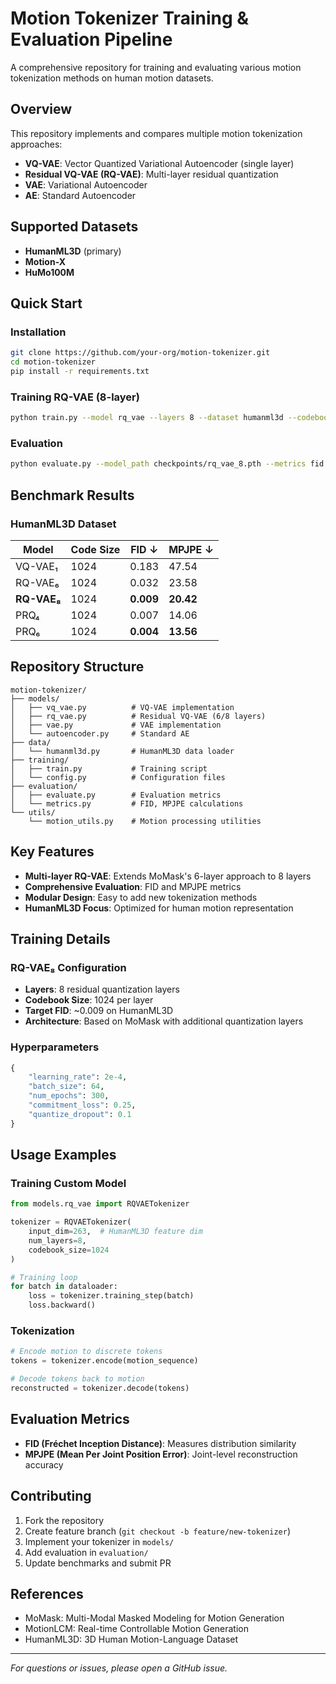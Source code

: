 # Motion Tokenizer Training & Evaluation Pipeline

A comprehensive repository for training and evaluating various motion tokenization methods on human motion datasets.

## Overview

This repository implements and compares multiple motion tokenization approaches:
- **VQ-VAE**: Vector Quantized Variational Autoencoder (single layer)
- **Residual VQ-VAE (RQ-VAE)**: Multi-layer residual quantization 
- **VAE**: Variational Autoencoder
- **AE**: Standard Autoencoder

## Supported Datasets

- **HumanML3D** (primary)
- **Motion-X** 
- **HuMo100M**

## Quick Start

### Installation
```bash
git clone https://github.com/your-org/motion-tokenizer.git
cd motion-tokenizer
pip install -r requirements.txt
```

### Training RQ-VAE (8-layer)
```bash
python train.py --model rq_vae --layers 8 --dataset humanml3d --codebook_size 1024
```

### Evaluation
```bash
python evaluate.py --model_path checkpoints/rq_vae_8.pth --metrics fid mpjpe
```

## Benchmark Results

### HumanML3D Dataset

| Model | Code Size | FID ↓ | MPJPE ↓ |
|-------|-----------|-------|---------|
| VQ-VAE₁ | 1024 | 0.183 | 47.54 |
| RQ-VAE₆ | 1024 | 0.032 | 23.58 |
| **RQ-VAE₈** | 1024 | **0.009** | **20.42** |
| PRQ₄ | 1024 | 0.007 | 14.06 |
| PRQ₆ | 1024 | **0.004** | **13.56** |

## Repository Structure

```
motion-tokenizer/
├── models/
│   ├── vq_vae.py          # VQ-VAE implementation
│   ├── rq_vae.py          # Residual VQ-VAE (6/8 layers)
│   ├── vae.py             # VAE implementation
│   └── autoencoder.py     # Standard AE
├── data/
│   └── humanml3d.py       # HumanML3D data loader
├── training/
│   ├── train.py           # Training script
│   └── config.py          # Configuration files
├── evaluation/
│   ├── evaluate.py        # Evaluation metrics
│   └── metrics.py         # FID, MPJPE calculations
└── utils/
    └── motion_utils.py    # Motion processing utilities
```

## Key Features

- **Multi-layer RQ-VAE**: Extends MoMask's 6-layer approach to 8 layers
- **Comprehensive Evaluation**: FID and MPJPE metrics
- **Modular Design**: Easy to add new tokenization methods
- **HumanML3D Focus**: Optimized for human motion representation

## Training Details

### RQ-VAE₈ Configuration
- **Layers**: 8 residual quantization layers
- **Codebook Size**: 1024 per layer
- **Target FID**: ~0.009 on HumanML3D
- **Architecture**: Based on MoMask with additional quantization layers

### Hyperparameters
```python
{
    "learning_rate": 2e-4,
    "batch_size": 64,
    "num_epochs": 300,
    "commitment_loss": 0.25,
    "quantize_dropout": 0.1
}
```

## Usage Examples

### Training Custom Model
```python
from models.rq_vae import RQVAETokenizer

tokenizer = RQVAETokenizer(
    input_dim=263,  # HumanML3D feature dim
    num_layers=8,
    codebook_size=1024
)

# Training loop
for batch in dataloader:
    loss = tokenizer.training_step(batch)
    loss.backward()
```

### Tokenization
```python
# Encode motion to discrete tokens
tokens = tokenizer.encode(motion_sequence)

# Decode tokens back to motion
reconstructed = tokenizer.decode(tokens)
```

## Evaluation Metrics

- **FID (Fréchet Inception Distance)**: Measures distribution similarity
- **MPJPE (Mean Per Joint Position Error)**: Joint-level reconstruction accuracy

## Contributing

1. Fork the repository
2. Create feature branch (`git checkout -b feature/new-tokenizer`)
3. Implement your tokenizer in `models/`
4. Add evaluation in `evaluation/`
5. Update benchmarks and submit PR

## References

- MoMask: Multi-Modal Masked Modeling for Motion Generation
- MotionLCM: Real-time Controllable Motion Generation
- HumanML3D: 3D Human Motion-Language Dataset

---

*For questions or issues, please open a GitHub issue.*
